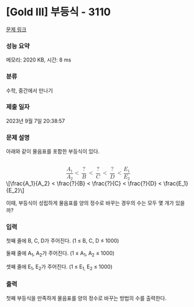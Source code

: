 # [Gold III] 부등식 - 3110 

[문제 링크](https://www.acmicpc.net/problem/3110) 

### 성능 요약

메모리: 2020 KB, 시간: 8 ms

### 분류

수학, 중간에서 만나기

### 제출 일자

2023년 9월 7일 20:38:57

### 문제 설명

<p>아래와 같이 물음표를 포함한 부등식이 있다.</p>

<p><mjx-container class="MathJax" jax="CHTML" display="true" style="font-size: 109%; position: relative;"> <mjx-math display="true" class="MJX-TEX" aria-hidden="true" style="margin-left: 0px; margin-right: 0px;"><mjx-mfrac><mjx-frac type="d"><mjx-num><mjx-nstrut type="d"></mjx-nstrut><mjx-msub><mjx-mi class="mjx-i"><mjx-c class="mjx-c1D434 TEX-I"></mjx-c></mjx-mi><mjx-script style="vertical-align: -0.15em;"><mjx-mn class="mjx-n" size="s"><mjx-c class="mjx-c31"></mjx-c></mjx-mn></mjx-script></mjx-msub></mjx-num><mjx-dbox><mjx-dtable><mjx-line type="d"></mjx-line><mjx-row><mjx-den><mjx-dstrut type="d"></mjx-dstrut><mjx-msub><mjx-mi class="mjx-i"><mjx-c class="mjx-c1D434 TEX-I"></mjx-c></mjx-mi><mjx-script style="vertical-align: -0.15em;"><mjx-mn class="mjx-n" size="s"><mjx-c class="mjx-c32"></mjx-c></mjx-mn></mjx-script></mjx-msub></mjx-den></mjx-row></mjx-dtable></mjx-dbox></mjx-frac></mjx-mfrac><mjx-mo class="mjx-n" space="4"><mjx-c class="mjx-c3C"></mjx-c></mjx-mo><mjx-mfrac space="4"><mjx-frac type="d"><mjx-num><mjx-nstrut type="d"></mjx-nstrut><mjx-mo class="mjx-n"><mjx-c class="mjx-c3F"></mjx-c></mjx-mo></mjx-num><mjx-dbox><mjx-dtable><mjx-line type="d"></mjx-line><mjx-row><mjx-den><mjx-dstrut type="d"></mjx-dstrut><mjx-mi class="mjx-i"><mjx-c class="mjx-c1D435 TEX-I"></mjx-c></mjx-mi></mjx-den></mjx-row></mjx-dtable></mjx-dbox></mjx-frac></mjx-mfrac><mjx-mo class="mjx-n" space="4"><mjx-c class="mjx-c3C"></mjx-c></mjx-mo><mjx-mfrac space="4"><mjx-frac type="d"><mjx-num><mjx-nstrut type="d"></mjx-nstrut><mjx-mo class="mjx-n"><mjx-c class="mjx-c3F"></mjx-c></mjx-mo></mjx-num><mjx-dbox><mjx-dtable><mjx-line type="d"></mjx-line><mjx-row><mjx-den><mjx-dstrut type="d"></mjx-dstrut><mjx-mi class="mjx-i"><mjx-c class="mjx-c1D436 TEX-I"></mjx-c></mjx-mi></mjx-den></mjx-row></mjx-dtable></mjx-dbox></mjx-frac></mjx-mfrac><mjx-mo class="mjx-n" space="4"><mjx-c class="mjx-c3C"></mjx-c></mjx-mo><mjx-mfrac space="4"><mjx-frac type="d"><mjx-num><mjx-nstrut type="d"></mjx-nstrut><mjx-mo class="mjx-n"><mjx-c class="mjx-c3F"></mjx-c></mjx-mo></mjx-num><mjx-dbox><mjx-dtable><mjx-line type="d"></mjx-line><mjx-row><mjx-den><mjx-dstrut type="d"></mjx-dstrut><mjx-mi class="mjx-i"><mjx-c class="mjx-c1D437 TEX-I"></mjx-c></mjx-mi></mjx-den></mjx-row></mjx-dtable></mjx-dbox></mjx-frac></mjx-mfrac><mjx-mo class="mjx-n" space="4"><mjx-c class="mjx-c3C"></mjx-c></mjx-mo><mjx-mfrac space="4"><mjx-frac type="d"><mjx-num><mjx-nstrut type="d"></mjx-nstrut><mjx-msub><mjx-mi class="mjx-i"><mjx-c class="mjx-c1D438 TEX-I"></mjx-c></mjx-mi><mjx-script style="vertical-align: -0.15em; margin-left: -0.026em;"><mjx-mn class="mjx-n" size="s"><mjx-c class="mjx-c31"></mjx-c></mjx-mn></mjx-script></mjx-msub></mjx-num><mjx-dbox><mjx-dtable><mjx-line type="d"></mjx-line><mjx-row><mjx-den><mjx-dstrut type="d"></mjx-dstrut><mjx-msub><mjx-mi class="mjx-i"><mjx-c class="mjx-c1D438 TEX-I"></mjx-c></mjx-mi><mjx-script style="vertical-align: -0.15em; margin-left: -0.026em;"><mjx-mn class="mjx-n" size="s"><mjx-c class="mjx-c32"></mjx-c></mjx-mn></mjx-script></mjx-msub></mjx-den></mjx-row></mjx-dtable></mjx-dbox></mjx-frac></mjx-mfrac></mjx-math><mjx-assistive-mml unselectable="on" display="block"><math xmlns="http://www.w3.org/1998/Math/MathML" display="block"><mfrac><msub><mi>A</mi><mn>1</mn></msub><msub><mi>A</mi><mn>2</mn></msub></mfrac><mo><</mo><mfrac><mo>?</mo><mi>B</mi></mfrac><mo><</mo><mfrac><mo>?</mo><mi>C</mi></mfrac><mo><</mo><mfrac><mo>?</mo><mi>D</mi></mfrac><mo><</mo><mfrac><msub><mi>E</mi><mn>1</mn></msub><msub><mi>E</mi><mn>2</mn></msub></mfrac></math></mjx-assistive-mml><span aria-hidden="true" class="no-mathjax mjx-copytext">\[\frac{A_1}{A_2} < \frac{?}{B} < \frac{?}{C} < \frac{?}{D} < \frac{E_1}{E_2}\]</span> </mjx-container></p>

<p>이때, 부등식이 성립하게 물음표를 양의 정수로 바꾸는 경우의 수는 모두 몇 개가 있을까?</p>

### 입력 

 <p>첫째 줄에 B, C, D가 주어진다. (1 ≤ B, C, D ≤ 1000)</p>

<p>둘째 줄에 A<sub>1</sub>, A<sub>2</sub>가 주어진다. (1 ≤ A<sub>1</sub>, A<sub>2</sub> ≤ 1000)</p>

<p>셋째 줄에 E<sub>1</sub>, E<sub>2</sub>가 주어진다. (1 ≤ E<sub>1,</sub> E<sub>2</sub> ≤ 1000)</p>

### 출력 

 <p>첫째 부등식을 만족하게 물음표를 양의 정수로 바꾸는 방법의 수를 출력한다.</p>

